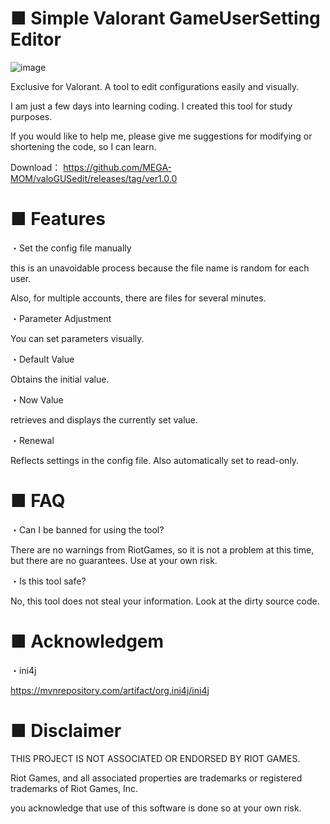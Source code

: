 # ■ Simple Valorant GameUserSetting Editor

![image](https://github.com/MEGA-MOM/valoGUSedit/assets/146192624/b8d82cef-4e4d-4dec-b4f8-30b82e5b661d)

Exclusive for Valorant. A tool to edit configurations easily and visually.

I am just a few days into learning coding. I created this tool for study purposes.

If you would like to help me, please give me suggestions for modifying or shortening the code, so I can learn.


Download： https://github.com/MEGA-MOM/valoGUSedit/releases/tag/ver1.0.0


# ■ Features

・Set the config file manually 

  this is an unavoidable process because the file name is random for each user. 

  Also, for multiple accounts, there are files for several minutes.

・Parameter Adjustment

  You can set parameters visually.

・Default Value

 Obtains the initial value.

・Now Value

  retrieves and displays the currently set value.

・Renewal

  Reflects settings in the config file. Also automatically set to read-only.

# ■ FAQ

・Can I be banned for using the tool?

  There are no warnings from RiotGames, so it is not a problem at this time, but there are no guarantees. Use at your own risk.

・Is this tool safe?

No, this tool does not steal your information. Look at the dirty source code.

# ■ Acknowledgem

・ini4j

https://mvnrepository.com/artifact/org.ini4j/ini4j

# ■ Disclaimer
THIS PROJECT IS NOT ASSOCIATED OR ENDORSED BY RIOT GAMES.  

Riot Games, and all associated properties are trademarks or registered trademarks of Riot Games, Inc.

you acknowledge that use of this software is done so at your own risk.
